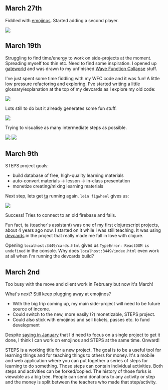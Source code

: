 ## March 27th

Fiddled with [emojinos](https://github.com/tomisme/emojinos). Started adding a second player.

![](images/Screenshot_2019-03-27_22-06-34.png)


## March 19th

Struggling to find time/energy to work on side-projects at the moment. Spreading myself too thin etc. Need to find some inspiration. I opened up [gateworld](https://github.com/tomisme/gateworld) and was drawn to my unfinished [Wave Function Collapse](https://github.com/mxgmn/WaveFunctionCollapse) stuff.

I've just spent some time fiddling with my WFC code and it was fun! A little low pressure refactoring and exploring. I've started writing a little glossary/explanation at the top of my devcards as I explore my old code:

![](images/Screenshot_2019-03-19_20-55-55.png)

Lots still to do but it already generates some fun stuff.

![](images/Screenshot_2019-03-19_21-04-02.png)

Trying to visualise as many intermediate steps as possible.

![](images/Screenshot_2019-03-19_21-05-37.png)
![](images/Screenshot_2019-03-19_21-06-20.png)

## March 9th

STEPS project goals:
 - build database of free, high-quality learning materials
 - auto-convert materials -> lesson -> in-class presentation
 - monetize creating/mixing learning materials

Next step, lets get [ta](https://github.com/tomisme/ta) running again. `lein figwheel` gives us:

![](images/Screenshot_2019-03-09_20-33-40.png)

Success! Tries to connect to an old firebase and fails.

Fun fact, ta (teacher's assistant) was one of my first clojurescript projects, about 4 years ago now. I started on it while I was still teaching. It was using [devcards](https://github.com/bhauman/devcards) in the project that really made me fall in love with clojure.

Opening `localhost:3449/cards.html` gives us `TypeError: ReactDOM is undefined` in the console. Why does `localhost:3449/index.html` even work at all when I'm running the devcards build?

## March 2nd

Too busy with the move and client work in February but now it's March!

What's next? Still keep plugging away at emojinos?
 - With the big trip coming up, my main side-project will need to be future source of income.
 - Could switch to the new, more easily (?) monetizable, STEPS project.
 - Could also stick with emojinos and sell tickets, passes etc. to fund development

 Despite [saying in January](2019-1.md#20190111) that I'd need to focus on a single project to get it done, I think I can work on emojinos and STEPS at the same time. Onward!

 STEPS is a working title for a new project. The goal is to be a useful tool for learning things and for teaching things to others for money. It's a mobile and web application where you can put together a series of steps for learning to do something. Those steps can contain individual activities. Both steps and activities can be forked/copied. The history of those forks is viewable as a big tree. People can send donations to any activity or step and the money is split between the teachers who made that step/activity.
